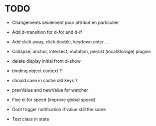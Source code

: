 # TODO

- Changements seulement pour attribut en particulier
- Add d-transition for d-for and d-if
- Add click.away, click.double, keydown.enter ...
- Collapse, anchor, intersect, mutation, persist (localStorage) plugins
- delete display initial from d-show
- binding object context ?
- should save in cache old keys ?
- prevValue and newValue for watcher

- Fixe d-for speed (improve global speed)
- Dont trigger notification if value still the same
- Test class in state
